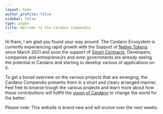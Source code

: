 ```yaml
---
layout: home
author_profile: false
sidebar: false
type: pages
title: Welcome to the Cardano Compendio
---
```

Hi there, I am glad you found your way around. The Cardano Ecosystem is currently experiencing rapid growth with the Support of <a href="https://docs.cardano.org/en/latest/native-tokens/learn-about-native-tokens.html" target="_blank">Native Tokens</a> since March 2021 and soon the support of <a href="https://www.youtube.com/watch?v=OR72La6eQe4" target="_blank">Smart Contracts</a>. Developers, companies and entrepreneurs and even governments are already seeing the potential in Cardano and starting to develop various of applications on it.

To get a borad overview on the various projects that are emerging, the Cardano Compendio presents them in a short and cleary arranged manner. Feel free to browse trough the various projects and learn more about how these contributions will fullfill the <a href="https://cardano.org/">vision of Cardano</a> to change the world for the better.


Please note: This website is brand new and will evolve over the next weeks.
